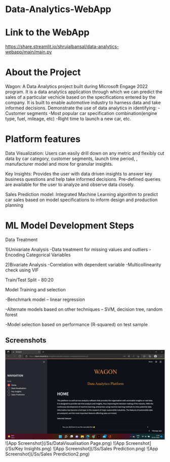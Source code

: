 # Data-Analytics-WebApp
# Link to the WebApp
https://share.streamlit.io/shrujalbansal/data-analytics-webapp/main/main.py

# About the Project

Wagon: A Data Analytics project built during Microsoft Engage 2022 program. 
It is a data analytics application through which we can predict the sales of a particular vechicle based on the specifications entered by the company.
It is built to enable automotive industry to harness data and take informed decisions. Demonstrate the use of data analytics in identifying: -Customer segments -Most popular car specification combination(engine type, fuel, mileage, etc) -Right time to launch a new car, etc.

# Platform features
Data Visualization: Users can easily drill down on any metric and flexibly cut data by car category, customer segments, launch time period, , manufacturer model and more for granular insights. 

Key Insights: Provides the user with data driven insights to answer key business questions and help take informed decisions. Pre-defined queries are available for the user to analyze and observe data closely.

Sales Prediction model: Integrated Machine Learning algorithm to predict car sales based on model specifications to inform design and production planning

# ML Model Development Steps

Data Treatment

 1)Univariate Analysis
-Data treatment for missing values and outliers
-Encoding Categorical Variables

2)Bivariate Analysis
-Correlation with dependent variable
-Multicollinearity check using VIF

Train/Test Split - 80:20

Model Training and selection

-Benchmark model – linear regression

-Alternate models based on other techniques – SVM, decision tree, random forest

-Model selection based on performance (R-squared) on test sample


## Screenshots

![App Screenshot](/Ss/Homepage.png)
![App Screenshot](/Ss/DataVisualisation Page.png)
![App Screenshot](/Ss/Key Insights.png)
![App Screenshot](/Ss/Sales Prediction.png)
![App Screenshot](/Ss/Sales Prerdiction2.png)


